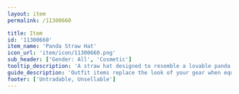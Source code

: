 ```yaml
---
layout: item
permalink: /11300660

title: Item
id: '11300660'
item_name: 'Panda Straw Hat'
icon_url: 'item/icon/11300660.png'
sub_header: ['Gender: All', 'Cosmetic']
tooltip_description: 'A straw hat designed to resemble a lovable panda.'
guide_description: 'Outfit items replace the look of your gear when equipped.'
footer: ['Untradable, Unsellable']
---
```

